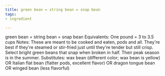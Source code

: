 ```yaml
---
title: green bean = string bean = snap bean
tags:
- ingredient

---
```

green bean = string bean = snap bean Equivalents: One pound = 3 to 3.5 cups Notes: These are meant to be cooked and eaten, pods and all. They're best if they're steamed or stir-fried just until they're tender but still crisp. Select bright green beans that snap when broken in half. Their peak season is in the summer. Substitutes: wax bean (different color; wax bean is yellow) OR Italian flat bean (flatter pods, excellent flavor) OR dragon tongue bean OR winged bean (less flavorful)
